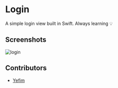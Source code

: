 Login
======

A simple login view built in Swift. Always learning :bulb:

## Screenshots

![login](http://i.imgur.com/IClHxQT.png)

## Contributors

* [Yefim](https://twitter.com/yefim)

